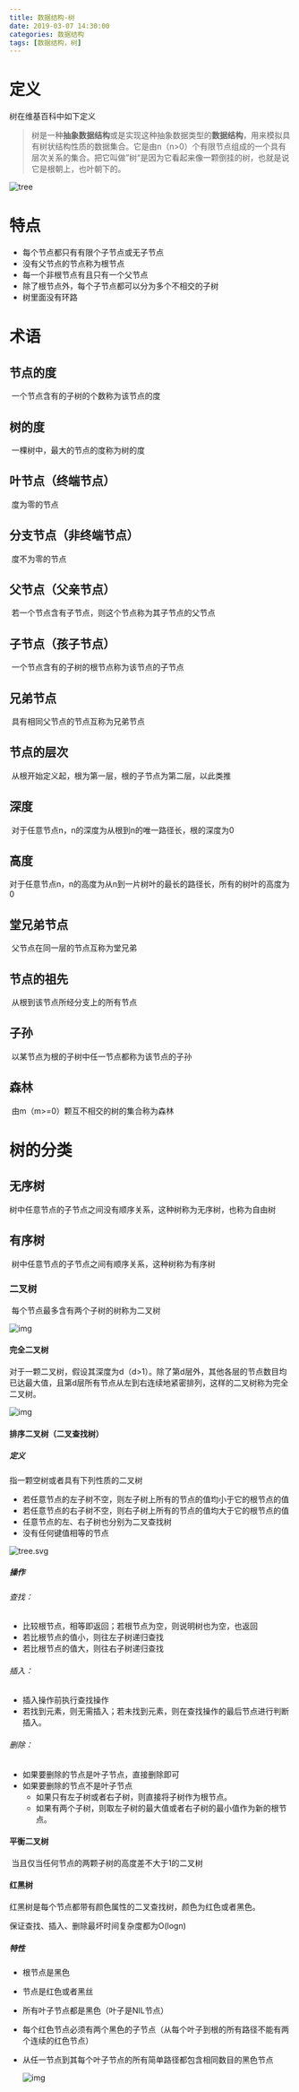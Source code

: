 ```yaml
---
title: 数据结构-树
date: 2019-03-07 14:30:00
categories: 数据结构
tags: [数据结构，树]
---
```


# 定义

树在维基百科中如下定义

> ​	树是一种**抽象数据结构**或是实现这种抽象数据类型的**数据结构**，用来模拟具有树状结构性质的数据集合。它是由n（n>0）个有限节点组成的一个具有层次关系的集合。把它叫做”树“是因为它看起来像一颗倒挂的树，也就是说它是根朝上，也叶朝下的。

![tree](/imag/300px-Treedatastructure.png)

<!--more-->

# 特点

- 每个节点都只有有限个子节点或无子节点
- 没有父节点的节点称为根节点
- 每一个非根节点有且只有一个父节点
- 除了根节点外，每个子节点都可以分为多个不相交的子树
- 树里面没有环路

# 术语

## 节点的度

​	一个节点含有的子树的个数称为该节点的度

## 树的度

​	一棵树中，最大的节点的度称为树的度

## 叶节点（终端节点）

​	度为零的节点

## 分支节点（非终端节点）

​	度不为零的节点

## 父节点（父亲节点）

​	若一个节点含有子节点，则这个节点称为其子节点的父节点

## 子节点（孩子节点）

​	一个节点含有的子树的根节点称为该节点的子节点

## 兄弟节点

​	具有相同父节点的节点互称为兄弟节点

## 节点的层次

​	从根开始定义起，根为第一层，根的子节点为第二层，以此类推

## 深度

​	对于任意节点n，n的深度为从根到n的唯一路径长，根的深度为0

## 高度

​	对于任意节点n，n的高度为从n到一片树叶的最长的路径长，所有的树叶的高度为0

## 堂兄弟节点

​	父节点在同一层的节点互称为堂兄弟

## 节点的祖先

​	从根到该节点所经分支上的所有节点

## 子孙

​	以某节点为根的子树中任一节点都称为该节点的子孙

## 森林

​	由m（m>=0）颗互不相交的树的集合称为森林

# 树的分类

## 无序树

​	树中任意节点的子节点之间没有顺序关系，这种树称为无序树，也称为自由树

## 有序树

​	树中任意节点的子节点之间有顺序关系，这种树称为有序树

### 二叉树

​	每个节点最多含有两个子树的树称为二叉树

![img](/imag/192px-Binary_tree.svg.png)

#### 完全二叉树

​	对于一颗二叉树，假设其深度为d（d>1）。除了第d层外，其他各层的节点数目均已达最大值，且第d层所有节点从左到右连续地紧密排列，这样的二叉树称为完全二叉树。

![img](/imag/1630488-79802447d1d63c9b.webp)

#### 排序二叉树（二叉查找树）

##### 定义

指一颗空树或者具有下列性质的二叉树

- 若任意节点的左子树不空，则左子树上所有的节点的值均小于它的根节点的值
- 若任意节点的右子树不空，则右子树上所有的节点的值均大于它的根节点的值
- 任意节点的左、右子树也分别为二叉查找树
- 没有任何键值相等的节点

![tree.svg](/imag/300px-Binary_search_tree.svg.png)

##### 操作

###### 查找：

- 比较根节点，相等即返回；若根节点为空，则说明树也为空，也返回
- 若比根节点的值小，则往左子树递归查找
- 若比根节点的值大，则往右子树递归查找

###### 插入：

- 插入操作前执行查找操作
- 若找到元素，则无需插入；若未找到元素，则在查找操作的最后节点进行判断插入。

###### 删除：

- 如果要删除的节点是叶子节点，直接删除即可
- 如果要删除的节点不是叶子节点
  - 如果只有左子树或者右子树，则直接将子树作为根节点。
  - 如果有两个子树，则取左子树的最大值或者右子树的最小值作为新的根节点。

#### 平衡二叉树

​	当且仅当任何节点的两颗子树的高度差不大于1的二叉树

#### 红黑树

红黑树是每个节点都带有颜色属性的二叉查找树，颜色为红色或者黑色。

保证查找、插入、删除最坏时间复杂度都为O(logn)

##### 特性

- 根节点是黑色

- 节点是红色或者黑丝

- 所有叶子节点都是黑色（叶子是NIL节点）

- 每个红色节点必须有两个黑色的子节点（从每个叶子到根的所有路径不能有两个连续的红色节点）

- 从任一节点到其每个叶子节点的所有简单路径都包含相同数目的黑色节点

  ![img](/imag/1.png)


